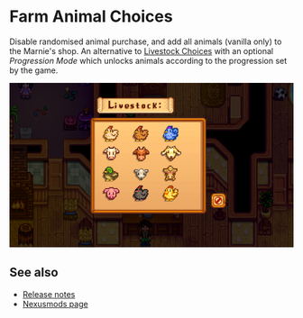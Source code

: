 # Farm Animal Choices

Disable randomised animal purchase, and add all animals (vanilla only) to the Marnie's shop. An alternative to [Livestock Choices](https://www.nexusmods.com/stardewvalley/mods/11551) with an optional _Progression Mode_ which unlocks animals according to the progression set by the game.

![](images/animal-shop.png)

## See also

- [Release notes](release-notes.md)
- [Nexusmods page](https://www.nexusmods.com/stardewvalley/mods/11850)
